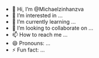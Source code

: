 - 👋 Hi, I’m @Michaelzinhanzva
- 👀 I’m interested in ...
- 🌱 I’m currently learning ...
- 💞️ I’m looking to collaborate on ...
- 📫 How to reach me ...
- 😄 Pronouns: ...
- ⚡ Fun fact: ...

<!---
Michaelzinhanzva/Michaelzinhanzva is a ✨ special ✨ repository because its `README.md` (this file) appears on your GitHub profile.
You can click the Preview link to take a look at your changes.
--->
